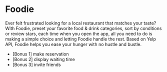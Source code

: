 Foodie
======

Ever felt frustrated looking for a local restaurant that matches your taste? With Foodie, preset your favorite food & drink categories, sort by conditions or review stars, each time when you open the app, all you need to do is making a simple choice and letting Foodie handle the rest. Based on Yelp API, Foodie helps you ease your hunger with no hustle and bustle.

* [Bonus 1] make reservation
* [Bonus 2] display waiting time
* [Bonus 3] invite friends

